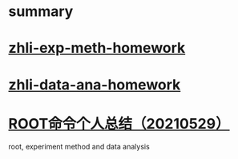 # summary

# [zhli-exp-meth-homework](https://dragon-xi.github.io/zhli-exp-meth-homework)

# [zhli-data-ana-homework](https://dragon-xi.github.io/zhli-data-ana-homework)

# [ROOT命令个人总结（20210529）](https://dragon-xi.github.io/zhli-data-ana-homework/roottips_xi.html)

root, experiment method and data analysis
